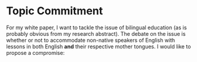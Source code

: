 # Topic Commitment

For my white paper, I want to tackle the issue of bilingual education (as is probably obvious from my research abstract). The debate on the issue is whether or not to accommodate non-native speakers of English with lessons in both English **and** their respective mother tongues. I would like to propose a compromise:
